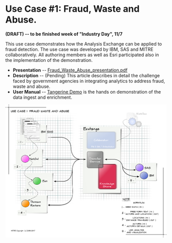 Use Case #1: Fraud, Waste and Abuse.
===================================
**(DRAFT) -- to be finished week of "Industry Day", 11/7**

This use case demonstrates how the Analysis Exchange can be applied 
to fraud detection.  The use case was developed by IBM, SAS and MITRE collaboratively. 
All authoring members as well as Esri participated also in the implementation of the 
demonstration.
* **Presentation** -- [Fraud_Waste_Abuse_presentation.pdf](./Fraud_Waste_Abuse_presentation.pdf)
* **Description** -- (Pending) This article describes in detail the challenge faced by government agencies in integrating
analytics to address fraud, waste and abuse.
* **User Manual** -- [Tangerine Demo](https://analytic-roundtable.github.io/mitre-tangerine-doc/TangerineDemo.htm) is the 
hands on demonstration of the data ingest and enrichment.

![Figure 1.](./Roundtable_UseCase1.png "Component diagram of an Analysis Exchange built for this use case")
